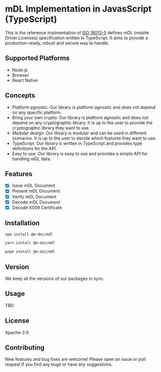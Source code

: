 # mDL Implementation in JavasScript (TypeScript)

This is the reference implmentation of [ISO 18013-5](https://www.iso.org/standard/69084.html) defines mDL (mobile Driver Licenses) specification written in TypeScript. It aims to provide a production-ready, robust and secure way to handle.

## Supported Platforms

- Node.js
- Browser
- React Native

## Concepts

- Platform agnostic: Our library is platform agnostic and does not depend on any specific platform.
- Bring your own crypto: Our library is platform agnostic and does not depend on any cryptographic library. It is up to the user to provide the cryptographic library they want to use.
- Modular design: Our library is modular and can be used in different scenarios. It is up to the user to decide which features they want to use.
- TypeScript: Our library is written in TypeScript and provides type definitions for the API.
- Easy to use: Our library is easy to use and provides a simple API for handling mDL data.

## Features

- [x] Issue mDL Document
- [x] Present mDL Document
- [x] Verify mDL Document
- [x] Decode mDL Document
- [x] Decode X509 Certificate

## Installation

```bash
npm install @m-doc/mdl
```

```bash
yarn install @m-doc/mdl
```

```bash
pnpm install @m-doc/mdl
```

## Version

We keep all the versions of our packages in sync.

## Usage

TBD

## License

Apache-2.0

## Contributing

New features and bug fixes are welcome! Please open an issue or pull request if you find any bugs or have any suggestions.
